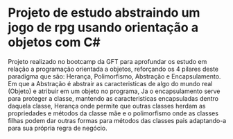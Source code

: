 # Projeto de estudo abstraindo um jogo de rpg usando orientação a objetos com C#
 Projeto realizado no bootcamp da GFT para aprofundar os estudo em relação a programação orientada a objetos, reforçando os 4 pilares deste paradigma que são: Herança, Polimorfismo, Abstração e Encapsulamento.
 Em que a Abstração é abstrair as caracteristicas de algo do mundo real (Objeto) e atribuir em um objeto no programa, Ja o encapsulamento serve para proteger a classe, mantendo as caracteristicas encapsuladas dentro daquela classe, Herança onde permite que outras classes herdam as propriedades e métodos da classe mãe e o polimorfismo onde as classes filhas podem dar outras formas para métodos das classes pais adaptando-a para sua própria regra de negócio.
